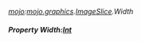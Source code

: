 _[mojo](../../modules/mojo/mojo-module.md):[mojo.graphics](../../modules/mojo/mojo-graphics.md).[ImageSlice](../../modules/mojo/mojo-graphics-imageslice.md).Width_
##### Property Width:[Int](../../modules/wonkey/wonkey-types-int.md)
